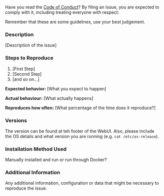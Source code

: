 Have you read the [Code of Conduct](CODE_OF_CONDUCT.md)? By filing an Issue, you are expected
to comply with it, including treating everyone with respect:


Remember that these are some guidelines, use your best judgement.


### Description

[Description of the issue]

### Steps to Reproduce

1. [First Step]
2. [Second Step]
3. [and so on...]

**Expected behavior:** [What you expect to happen]

**Actual behaviour:** [What actually happens]

**Reproduces how often:** [What percentage of the time does it reproduce?]

### Versions

The version can be found at teh footer of the WebUI. Also, please include the OS details and what version you are running
(e.g. `cat /etc/os-release`).

### Installation Method Used

Manually installed and run or run through Docker?

### Additional Information

Any additional information, configuration or data that might be necessary to
reproduce the issue.
